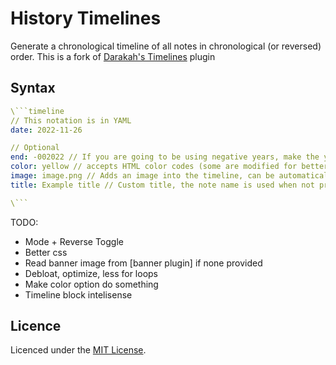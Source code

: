 # History Timelines
Generate a chronological timeline of all notes in chronological (or reversed) order. 
This is a fork of [Darakah's Timelines](https://github.com/Darakah/obsidian-timelines) plugin

## Syntax
```yaml
\```timeline
// This notation is in YAML
date: 2022-11-26

// Optional
end: -002022 // If you are going to be using negative years, make the year have six digits, otherwise it will be registered as positive
color: yellow // accepts HTML color codes (some are modified for better viewing) and hex colors
image: image.png // Adds an image into the timeline, can be automaticaly fetched when using the Banner plugin
title: Example title // Custom title, the note name is used when not provided

\```
```

TODO:
- Mode + Reverse Toggle
- Better css
- Read banner image from [banner plugin] if none provided
- Debloat, optimize, less for loops
- Make color option do something
- Timeline block intelisense

## Licence

Licenced under the [MIT License](https://mit-license.org/).
